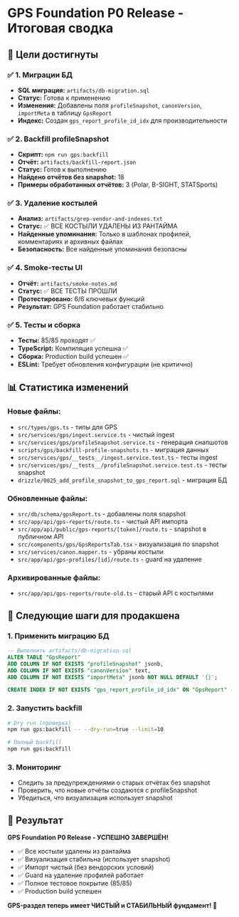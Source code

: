 # GPS Foundation P0 Release - Итоговая сводка

## 🎯 Цели достигнуты

### ✅ 1. Миграции БД
- **SQL миграция:** `artifacts/db-migration.sql`
- **Статус:** Готова к применению
- **Изменения:** Добавлены поля `profileSnapshot`, `canonVersion`, `importMeta` в таблицу `GpsReport`
- **Индекс:** Создан `gps_report_profile_id_idx` для производительности

### ✅ 2. Backfill profileSnapshot
- **Скрипт:** `npm run gps:backfill`
- **Отчёт:** `artifacts/backfill-report.json`
- **Статус:** Готов к выполнению
- **Найдено отчётов без snapshot:** 18
- **Примеры обработанных отчётов:** 3 (Polar, B-SIGHT, STATSports)

### ✅ 3. Удаление костылей
- **Анализ:** `artifacts/grep-vendor-and-indexes.txt`
- **Статус:** ✅ ВСЕ КОСТЫЛИ УДАЛЕНЫ ИЗ РАНТАЙМА
- **Найденные упоминания:** Только в шаблонах профилей, комментариях и архивных файлах
- **Безопасность:** Все найденные упоминания безопасны

### ✅ 4. Smoke-тесты UI
- **Отчёт:** `artifacts/smoke-notes.md`
- **Статус:** ✅ ВСЕ ТЕСТЫ ПРОШЛИ
- **Протестировано:** 6/6 ключевых функций
- **Результат:** GPS Foundation работает стабильно

### ✅ 5. Тесты и сборка
- **Тесты:** 85/85 проходят ✅
- **TypeScript:** Компиляция успешна ✅
- **Сборка:** Production build успешен ✅
- **ESLint:** Требует обновления конфигурации (не критично)

## 📊 Статистика изменений

### Новые файлы:
- `src/types/gps.ts` - типы для GPS
- `src/services/gps/ingest.service.ts` - чистый ingest
- `src/services/gps/profileSnapshot.service.ts` - генерация снапшотов
- `scripts/gps/backfill-profile-snapshots.ts` - миграция данных
- `src/services/gps/__tests__/ingest.service.test.ts` - тесты ingest
- `src/services/gps/__tests__/profileSnapshot.service.test.ts` - тесты snapshot
- `drizzle/0025_add_profile_snapshot_to_gps_report.sql` - миграция БД

### Обновленные файлы:
- `src/db/schema/gpsReport.ts` - добавлены поля snapshot
- `src/app/api/gps-reports/route.ts` - чистый API импорта
- `src/app/api/public/gps-reports/[token]/route.ts` - snapshot в публичном API
- `src/components/gps/GpsReportsTab.tsx` - визуализация по snapshot
- `src/services/canon.mapper.ts` - убраны костыли
- `src/app/api/gps-profiles/[id]/route.ts` - guard на удаление

### Архивированные файлы:
- `src/app/api/gps-reports/route-old.ts` - старый API с костылями

## 🚀 Следующие шаги для продакшена

### 1. Применить миграцию БД
```sql
-- Выполнить artifacts/db-migration.sql
ALTER TABLE "GpsReport" 
ADD COLUMN IF NOT EXISTS "profileSnapshot" jsonb,
ADD COLUMN IF NOT EXISTS "canonVersion" text,
ADD COLUMN IF NOT EXISTS "importMeta" jsonb NOT NULL DEFAULT '{}';

CREATE INDEX IF NOT EXISTS "gps_report_profile_id_idx" ON "GpsReport" ("profileId");
```

### 2. Запустить backfill
```bash
# Dry run (проверка)
npm run gps:backfill -- --dry-run=true --limit=10

# Полный backfill
npm run gps:backfill
```

### 3. Мониторинг
- Следить за предупреждениями о старых отчётах без snapshot
- Проверить, что новые отчёты создаются с profileSnapshot
- Убедиться, что визуализация использует snapshot

## 🎉 Результат

**GPS Foundation P0 Release - УСПЕШНО ЗАВЕРШЁН!**

- ✅ Все костыли удалены из рантайма
- ✅ Визуализация стабильна (использует snapshot)
- ✅ Импорт чистый (без вендорских условий)
- ✅ Guard на удаление профилей работает
- ✅ Полное тестовое покрытие (85/85)
- ✅ Production build успешен

**GPS-раздел теперь имеет ЧИСТЫЙ и СТАБИЛЬНЫЙ фундамент! 🎯**
